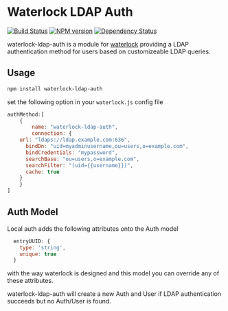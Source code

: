 # Waterlock LDAP Auth

[![Build Status](http://img.shields.io/travis/waterlock/waterlock-ldap-auth.svg?style=flat)](https://travis-ci.org/waterlock/waterlock-ldap-auth)
[![NPM version](http://img.shields.io/npm/v/waterlock-ldap-auth.svg?style=flat)](http://badge.fury.io/js/waterlock-ldap-auth)
[![Dependency Status](http://img.shields.io/gemnasium/fladi/waterlock-ldap-auth.svg?style=flat)](https://gemnasium.com/fladi/waterlock-ldap-auth)

waterlock-ldap-auth is a module for [waterlock](http://waterlock.ninja/)
providing a LDAP authentication method for users based on customizeable LDAP
queries.

## Usage

```bash
npm install waterlock-ldap-auth
```

set the following option in your `waterlock.js` config file

```js
authMethod:[
	{
		name: "waterlock-ldap-auth",
		connection: {
    url: "ldaps://ldap.example.com:636",
      bindDn: "uid=myadminusername,ou=users,o=example.com",
      bindCredentials: "mypassword",
      searchBase: "ou=users,o=example.com",
      searchFilter: "(uid={{username}})",
      cache: true
    }
	}
]
```

## Auth Model
Local auth adds the following attributes onto the Auth model

```js
  entryUUID: {
    type: 'string',
    unique: true
  }
```
with the way waterlock is designed and this model you can override any of these
attributes.

waterlock-ldap-auth will create a new Auth and User if LDAP authentication
succeeds but no Auth/User is found.
